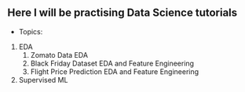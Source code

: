 ## Here I will be practising Data Science tutorials
* Topics:
1. EDA
	1. Zomato Data EDA
	2. Black Friday Dataset EDA and Feature Engineering
	3. Flight Price Prediction EDA and Feature Engineering
2. Supervised ML
